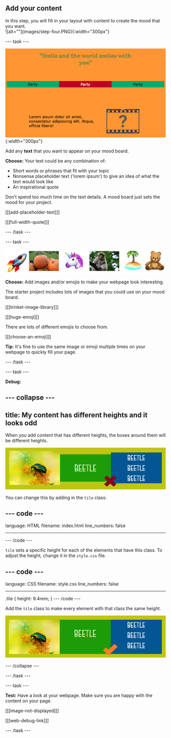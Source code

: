 ## Add your content

<div style="display: flex; flex-wrap: wrap">
<div style="flex-basis: 200px; flex-grow: 1; margin-right: 15px;">
In this step, you will fill in your layout with content to create the mood that you want. 
</div>
<div>
![alt=""](images/step-four.PNG){:width="300px"}
</div>
</div>

--- task ---

![alt=""](images/text-examples.png){:width="300px"}

Add any **text** that you want to appear on your mood board. 

**Choose:** Your text could be any combination of:
+ Short words or phrases that fit with your topic
+ Nonsense placeholder text ('lorem ipsum') to give an idea of what the text would look like
+ An inspirational quote

Don't spend too much time on the text details. A mood board just sets the mood for your project. 

[[[add-placeholder-text]]]

[[[full-width-quote]]]

--- /task ---

--- task ---

![Examples of images and emoji in a strip.](images/image-emoji-strip.png)

**Choose:** Add images and/or emojis to make your webpage look interesting. 

The starter project includes lots of images that you could use on your mood board. 

[[[trinket-image-library]]]

[[[huge-emoji]]]

There are lots of different emojis to choose from.

[[[choose-an-emoji]]]

**Tip:** It's fine to use the same image or emoji multiple times on your webpage to quickly fill your page. 

--- /task ---

--- task ---

**Debug:**

--- collapse ---
---
title: My content has different heights and it looks odd
---

When you add content that has different heights, the boxes around them will be different heights. 

![alt=""](images/different-heights.png)

You can change this by adding in the `tile` class:

--- code ---
---
language: HTML
filename: index.html
line_numbers: false
 
---
<div class="tile">
--- /code ---

`tile` sets a specific height for each of the elements that have this class. To adjust the height, change it in the `style.css` file.

--- code ---
---
language: CSS
filename: style.css
line_numbers: false
 
---
.tile {
  height: 9.4rem;
}
--- /code ---

Add the `tile` class to make every element with that class the same height.

![alt=""](images/same-height.png)

--- /collapse ---

--- /task ---

--- task ---

**Test:** Have a look at your webpage. Make sure you are happy with the content on your page. 

[[[image-not-displayed]]]

[[[web-debug-link]]]

--- /task ---
